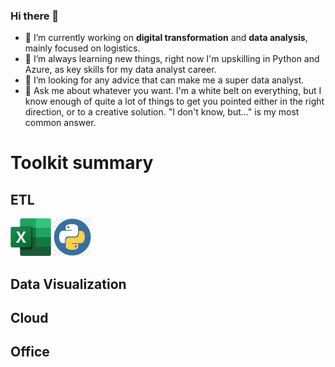 ### Hi there 👋

- 🔭 I’m currently working on **digital transformation** and **data analysis**, mainly focused on logistics.
- 🌱 I’m always learning new things, right now I'm upskilling in Python and Azure, as key skills for my data analyst career.
- 🤔 I’m looking for any advice that can make me a super data analyst.
- 💬 Ask me about whatever you want. I'm a white belt on everything, but I know enough of quite a lot of things to get you pointed either in the right direction, or to a creative solution. "I don't know, but..." is my most common answer.

# Toolkit summary
## ETL
![Excel](https://github.com/jaume-rsl/jaume-rsl/blob/cd225e88305ab5799c74e3956fd00e20ab96582d/images/Excel.png)
![Python](https://github.com/jaume-rsl/jaume-rsl/blob/2f21a3695d62c409bffef1331d6306729daa5683/images/python.png)
## Data Visualization

## Cloud

## Office


<!--
# Index
# Toolkit summary                     -- DONE
# How I use my toolkit
## Data
### Power BI
### Python
### Excel
## Business process improvement
### Scrum/Kanban
### Bizagi
# Skills I have (https://pm-training.net/agile-project-manager-skills/)
## Analytic mindset
## Problem solving
## Servant-leader
## Goal-oriented
## Stakeholders management
## Strategic vision
## Team coaching/empowering
## Planning
## Business Case Development
## Continuous Process Improvement/ Process Analysis
## Value-Based Analysis
## Failure Modes and Alternatives
## Project Management
# Projects I develop(ed)
## Knowledge management (2018-2020)
## Digital Transformation and Knowledge management (2020-current)
### Digital strategy
### Project Governance
### Digital processess
### Digital Training/Coaching
### Knowledge Management
### Digital reporting
### 
-->
